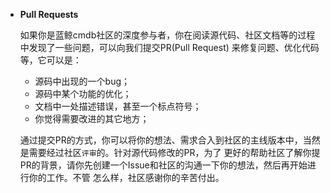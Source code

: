 * **Pull Requests**

    如果你是蓝鲸cmdb社区的深度参与者，你在阅读源代码、社区文档等的过程中发现了一些问题，可以向我们提交PR(Pull Request)
    来修复问题、优化代码等，它可以是：
    
    - 源码中出现的一个bug；
    - 源码中某个功能的优化；
    - 文档中一处描述错误，甚至一个标点符号；
    - 你觉得需要改进的其它地方；
    
    通过提交PR的方式，你可以将你的想法、需求合入到社区的主线版本中，当然是需要经过社区`评审`的。针对源代码修改的PR，为了
    更好的帮助社区了解你提PR的背景，请你先创建一个Issue和社区的沟通一下你的想法，然后再开始进行你的工作。不管
    怎么样，社区感谢你的辛苦付出。